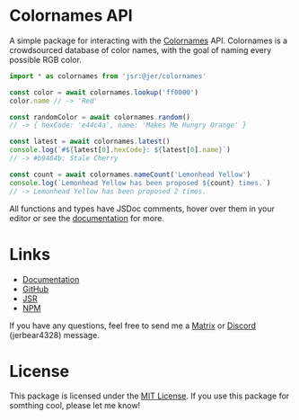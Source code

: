 # Colornames API

A simple package for interacting with the [Colornames](https://colornames.org)
API. Colornames is a crowdsourced database of color names, with the goal of
naming every possible RGB color.

```ts
import * as colornames from 'jsr:@jer/colornames'

const color = await colornames.lookup('ff0000')
color.name // -> 'Red'

const randomColor = await colornames.random()
// -> { hexCode: 'e44c4a', name: 'Makes Me Hungry Orange' }

const latest = await colornames.latest()
console.log(`#${latest[0].hexCode}: ${latest[0].name}`)
// -> #b9484b: Stale Cherry

const count = await colornames.nameCount('Lemonhead Yellow')
console.log(`Lemonhead Yellow has been proposed ${count} times.`)
// -> Lemonhead Yellow has been proposed 2 times.
```

All functions and types have JSDoc comments, hover over them in your editor or
see the [documentation](https://jsr.io/@jer/colornames/doc) for more.

# Links

- [Documentation](https://jsr.io/@jer/colornames/doc)
- [GitHub](https://github.com/jerbear2008/colornames-api)
- [JSR](https://jsr.io/@jer/colornames)
- [NPM](https://www.npmjs.com/package/colornames-api)

If you have any questions, feel free to send me a
[Matrix](https://matrix.to/#/@jerbear:beeper.com) or
[Discord](https://discord.gg/nJDk3s8Stp) (jerbear4328) message.

# License

This package is licensed under the
[MIT License](https://github.com/jerbear2008/colornames-api/blob/main/LICENSE).
If you use this package for somthing cool, please let me know!
